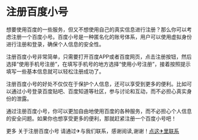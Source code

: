 # 注册百度小号

想要使用百度的一些服务，但又不想使用自己的真实信息进行注册？那么你可以考虑注册一个百度小号。百度小号是一种匿名化的账号体系，用户可以使用虚拟身份进行注册和登录，确保个人信息的安全性。

注册百度小号非常简单，只需要打开百度APP或者百度网页，点击注册按钮，然后选择“使用手机号注册”，在填写手机号的地方选择“使用小号注册”，接着按照提示填写一些基本信息就可以轻松注册成功了。

注册百度小号的好处不仅仅在于保护个人信息，还可以享受到更多的便利。比如可以通过小号登录百度贴吧、百度知道等社区，参与讨论和互动，而不必担心真实身份的泄露。

通过注册百度小号，你可以更加自由地使用百度的各种服务，而不必担心个人信息的安全问题。如果你也想享受更多的便利，那就赶紧注册一个百度小号吧！

更多 关于注册百度小号 请通过✈与我们联系，感谢阅读,谢谢！[点这✈里联系](https://b.k02.cc)
